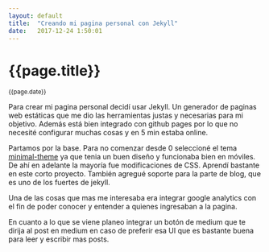```yaml
---
layout: default
title:  "Creando mi pagina personal con Jekyll"
date:   2017-12-24 1:50:01 
---
```


# {{page.title}}
<small>{{page.date}}</small>

Para crear mi pagina personal decidí usar Jekyll. Un generador de paginas web estáticas que me dio las herramientas justas y necesarias para mi objetivo. Además está bien integrado con github pages por lo que no necesité configurar muchas cosas y en 5 min estaba online.

Partamos por la base. Para no comenzar desde 0 seleccioné el tema [minimal-theme](https://github.com/pages-themes/minimal) ya que tenia un buen diseño y funcionaba bien en móviles. De ahí en adelante la mayoría fue modificaciones de CSS. Aprendí bastante en este corto proyecto. También agregué soporte para la parte de blog, que es uno de los fuertes de jekyll.

Una de las cosas que mas me interesaba era integrar google analytics con el fin de poder conocer y entender a quienes ingresaban a la pagina.

En cuanto a lo que se viene planeo integrar un botón de medium que te dirija al post en medium en caso de preferir esa UI que es bastante buena para leer y escribir mas posts.